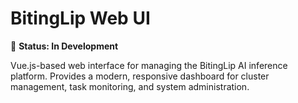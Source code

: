 # BitingLip Web UI

🚧 **Status: In Development**

Vue.js-based web interface for managing the BitingLip AI inference platform. Provides a modern, responsive dashboard for cluster management, task monitoring, and system administration.

